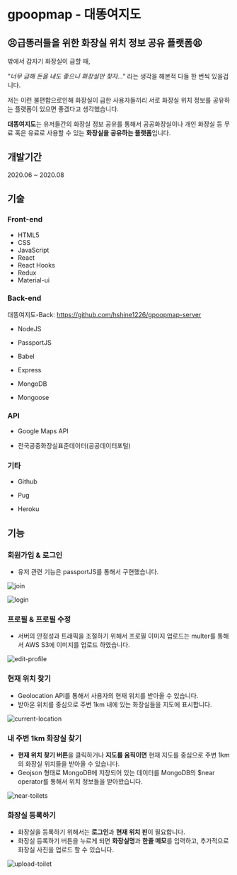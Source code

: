 # gpoopmap - 대똥여지도

## 😣급똥러들을 위한 화장실 위치 정보 공유 플랫폼😫

밖에서 갑자기 화장실이 급할 때,

_"너무 급해 돈을 내도 좋으니 화장실만 찾자..."_ 라는 생각을 해본적 다들 한 번씩 있을겁니다.

저는 이런 불편함으로인해 화장실이 급한 사용자들끼리 서로 화장실 위치 정보를 공유하는 플랫폼이 있으면 좋겠다고 생각했습니다.

**대똥여지도**는 유저들간의 화장실 정보 공유를 통해서 공공화장실이나 개인 화장실 등 무료 혹은 유료로 사용할 수 있는 **화장실을 공유하는 플랫폼**입니다.

## 개발기간

2020.06 ~ 2020.08

## 기술

### Front-end

- HTML5
- CSS
- JavaScript
- React
- React Hooks
- Redux
- Material-ui

### Back-end

대똥여지도-Back: https://github.com/hshine1226/gpoopmap-server

- NodeJS

- PassportJS

- Babel

- Express

- MongoDB

- Mongoose

### API

- Google Maps API

- 전국공중화장실표준데이터(공공데이터포털)

### 기타

- Github

- Pug

- Heroku

## 기능

### 회원가입 & 로그인

- 유저 관련 기능은 passportJS를 통해서 구현했습니다.

![join](https://user-images.githubusercontent.com/31975706/91276457-8a658b80-e7bc-11ea-9f62-5472d8c9ab0f.gif)

![login](https://user-images.githubusercontent.com/31975706/91276486-92bdc680-e7bc-11ea-9416-390c48140a19.gif)

### 프로필 & 프로필 수정

- 서버의 안정성과 트래픽을 조절하기 위해서 프로필 이미지 업로드는 multer를 통해서 AWS S3에 이미지를 업로드 하였습니다.

![edit-profile](https://user-images.githubusercontent.com/31975706/91276494-96e9e400-e7bc-11ea-92f4-587bda8466c2.gif)

### 현재 위치 찾기

- Geolocation API를 통해서 사용자의 현재 위치를 받아올 수 있습니다.
- 받아온 위치를 중심으로 주변 1km 내에 있는 화장실들을 지도에 표시합니다.

![current-location](https://user-images.githubusercontent.com/31975706/91276502-994c3e00-e7bc-11ea-8e55-45f72b54bb6c.gif)

### 내 주변 1km 화장실 찾기

- **현재 위치 찾기 버튼**을 클릭하거나 **지도를 움직이면** 현재 지도를 중심으로 주변 1km의 화장실 위치들을 받아올 수 있습니다.
- Geojson 형태로 MongoDB에 저장되어 있는 데이터를 MongoDB의 \$near operator를 통해서 위치 정보들을 받아왔습니다.

![near-toilets](https://user-images.githubusercontent.com/31975706/91277110-59398b00-e7bd-11ea-8aba-b2272efa9490.gif)

### 화장실 등록하기

- 화장실을 등록하기 위해서는 **로그인**과 **현재 위치 핀**이 필요합니다.
- 화장실 등록하기 버튼을 누르게 되면 **화장실명**과 **한줄 메모**를 입력하고, 추가적으로 화장실 사진을 업로드 할 수 있습니다.

![upload-toilet](https://user-images.githubusercontent.com/31975706/91277635-0ca27f80-e7be-11ea-8e2e-cd11ee4a1bee.gif)
